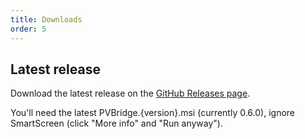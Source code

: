 ```yaml
---
title: Downloads
order: 5
---
```

## Latest release
Download the latest release on the [GitHub Releases page](https://github.com/CodeCasterNL/PVBridge/releases).

You'll need the latest PVBridge.{version}.msi (currently 0.6.0), ignore SmartScreen (click "More info" and "Run anyway").
